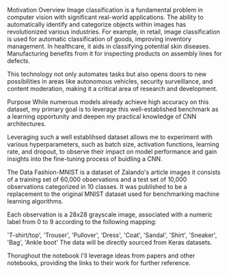 Motivation
Overview
Image classification is a fundamental problem in computer vision with significant real-world applications. The ability to automatically identify and categorize objects within images has revolutionized various industries. For example, in retail, image classification is used for automatic classification of goods, improving inventory management. In healthcare, it aids in classifying potential skin diseases. Manufacturing benefits from it for inspecting products on assembly lines for defects.

This technology not only automates tasks but also opens doors to new possibilities in areas like autonomous vehicles, security surveillance, and content moderation, making it a critical area of research and development.

Purpose
While numerous models already achieve high accuracy on this dataset, my primary goal is to leverage this well-established benchmark as a learning opportunity and deepen my practical knowledge of CNN architectures.

Leveraging such a well establihsed dataset allows me to experiment with various hyperparameters, such as batch size, activation functions, learning rate, and dropout, to observe their impact on model performance and gain insights into the fine-tuning process of buidling a CNN.

The Data
Fashion-MNIST is a dataset of Zalando's article images it consists of a training set of 60,000 observations and a test set of 10,000 observations categorized in 10 classes. It was published to be a replacement to the original MNIST dataset used for benchmarking machine learning algorithms.

Each observation is a 28x28 grayscale image, associated with a numeric label from 0 to 9 according to the following mapping:

'T-shirt/top',
'Trouser',
'Pullover',
'Dress',
'Coat',
'Sandal',
'Shirt',
'Sneaker',
'Bag',
'Ankle boot'
The data will be directly sourced from Keras datasets.

Thorughout the notebook I'll leverage ideas from papers and other notebooks, providing the links to their work for further reference.